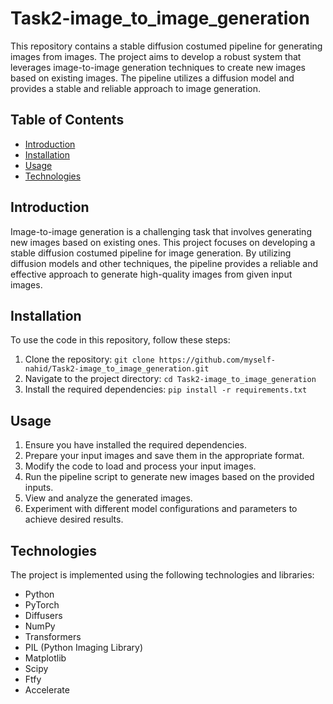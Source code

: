 # Task2-image_to_image_generation

This repository contains a stable diffusion costumed pipeline for generating images from images. The project aims to develop a robust system that leverages image-to-image generation techniques to create new images based on existing images. The pipeline utilizes a diffusion model and provides a stable and reliable approach to image generation.

## Table of Contents
- [Introduction](#introduction)
- [Installation](#installation)
- [Usage](#usage)
- [Technologies](#technologies)

## Introduction
Image-to-image generation is a challenging task that involves generating new images based on existing ones. This project focuses on developing a stable diffusion costumed pipeline for image generation. By utilizing diffusion models and other techniques, the pipeline provides a reliable and effective approach to generate high-quality images from given input images.

## Installation
To use the code in this repository, follow these steps:
1. Clone the repository: `git clone https://github.com/myself-nahid/Task2-image_to_image_generation.git`
2. Navigate to the project directory: `cd Task2-image_to_image_generation`
3. Install the required dependencies: `pip install -r requirements.txt`

## Usage
1. Ensure you have installed the required dependencies.
2. Prepare your input images and save them in the appropriate format.
3. Modify the code to load and process your input images.
4. Run the pipeline script to generate new images based on the provided inputs.
5. View and analyze the generated images.
6. Experiment with different model configurations and parameters to achieve desired results.

## Technologies
The project is implemented using the following technologies and libraries:
- Python
- PyTorch
- Diffusers
- NumPy
- Transformers
- PIL (Python Imaging Library)
- Matplotlib
- Scipy
- Ftfy
- Accelerate

